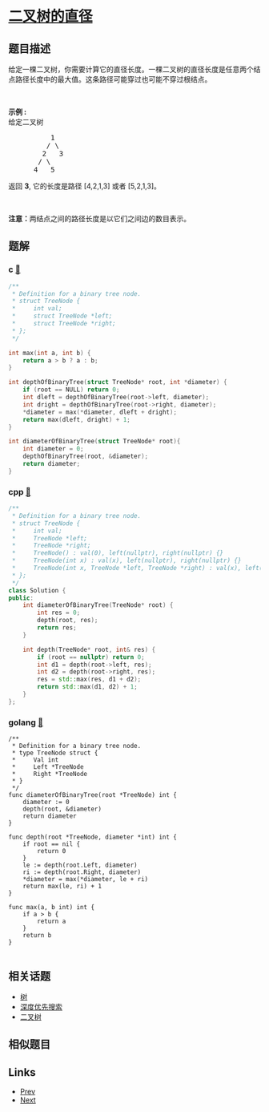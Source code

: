 
# [二叉树的直径](https://leetcode-cn.com/problems/diameter-of-binary-tree)

## 题目描述

<p>给定一棵二叉树，你需要计算它的直径长度。一棵二叉树的直径长度是任意两个结点路径长度中的最大值。这条路径可能穿过也可能不穿过根结点。</p>

<p>&nbsp;</p>

<p><strong>示例 :</strong><br>
给定二叉树</p>

<pre>          1
         / \
        2   3
       / \     
      4   5    
</pre>

<p>返回&nbsp;<strong>3</strong>, 它的长度是路径 [4,2,1,3] 或者&nbsp;[5,2,1,3]。</p>

<p>&nbsp;</p>

<p><strong>注意：</strong>两结点之间的路径长度是以它们之间边的数目表示。</p>


## 题解

### c [🔗](diameter-of-binary-tree.c) 
```c
/**
 * Definition for a binary tree node.
 * struct TreeNode {
 *     int val;
 *     struct TreeNode *left;
 *     struct TreeNode *right;
 * };
 */

int max(int a, int b) {
    return a > b ? a : b;
}

int depthOfBinaryTree(struct TreeNode* root, int *diameter) {
    if (root == NULL) return 0;
    int dleft = depthOfBinaryTree(root->left, diameter);
    int dright = depthOfBinaryTree(root->right, diameter);
    *diameter = max(*diameter, dleft + dright);
    return max(dleft, dright) + 1;
}

int diameterOfBinaryTree(struct TreeNode* root){
    int diameter = 0;
    depthOfBinaryTree(root, &diameter);
    return diameter;
}
```
### cpp [🔗](diameter-of-binary-tree.cpp) 
```cpp
/**
 * Definition for a binary tree node.
 * struct TreeNode {
 *     int val;
 *     TreeNode *left;
 *     TreeNode *right;
 *     TreeNode() : val(0), left(nullptr), right(nullptr) {}
 *     TreeNode(int x) : val(x), left(nullptr), right(nullptr) {}
 *     TreeNode(int x, TreeNode *left, TreeNode *right) : val(x), left(left), right(right) {}
 * };
 */
class Solution {
public:
    int diameterOfBinaryTree(TreeNode* root) {
        int res = 0;
        depth(root, res);
        return res;
    }

    int depth(TreeNode* root, int& res) {
        if (root == nullptr) return 0;
        int d1 = depth(root->left, res);
        int d2 = depth(root->right, res);
        res = std::max(res, d1 + d2);
        return std::max(d1, d2) + 1;
    }
};
```
### golang [🔗](diameter-of-binary-tree.go) 
```golang
/**
 * Definition for a binary tree node.
 * type TreeNode struct {
 *     Val int
 *     Left *TreeNode
 *     Right *TreeNode
 * }
 */
func diameterOfBinaryTree(root *TreeNode) int {
    diameter := 0
    depth(root, &diameter)
    return diameter
}

func depth(root *TreeNode, diameter *int) int {
    if root == nil {
        return 0
    }
    le := depth(root.Left, diameter)
    ri := depth(root.Right, diameter)
    *diameter = max(*diameter, le + ri)
    return max(le, ri) + 1
}

func max(a, b int) int {
    if a > b {
        return a
    }
    return b
}


```


## 相关话题

- [树](../../tags/tree.md) 
- [深度优先搜索](../../tags/depth-first-search.md) 
- [二叉树](../../tags/binary-tree.md) 


## 相似题目



## Links

- [Prev](../reverse-string-ii/README.md) 
- [Next](../number-of-provinces/README.md) 

